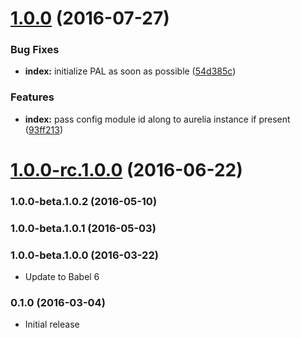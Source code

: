 <a name="1.0.0"></a>
# [1.0.0](https://github.com/aurelia/bootstrapper-webpack/compare/1.0.0-rc.1.0.0...v1.0.0) (2016-07-27)


### Bug Fixes

* **index:** initialize PAL as soon as possible ([54d385c](https://github.com/aurelia/bootstrapper-webpack/commit/54d385c))


### Features

* **index:** pass config module id along to aurelia instance if present ([93ff213](https://github.com/aurelia/bootstrapper-webpack/commit/93ff213))



<a name="1.0.0-rc.1.0.0"></a>
# [1.0.0-rc.1.0.0](https://github.com/aurelia/bootstrapper-webpack/compare/1.0.0-beta.2.0.2...v1.0.0-rc.1.0.0) (2016-06-22)



### 1.0.0-beta.1.0.2 (2016-05-10)


### 1.0.0-beta.1.0.1 (2016-05-03)


### 1.0.0-beta.1.0.0 (2016-03-22)

* Update to Babel 6

### 0.1.0 (2016-03-04)

* Initial release
